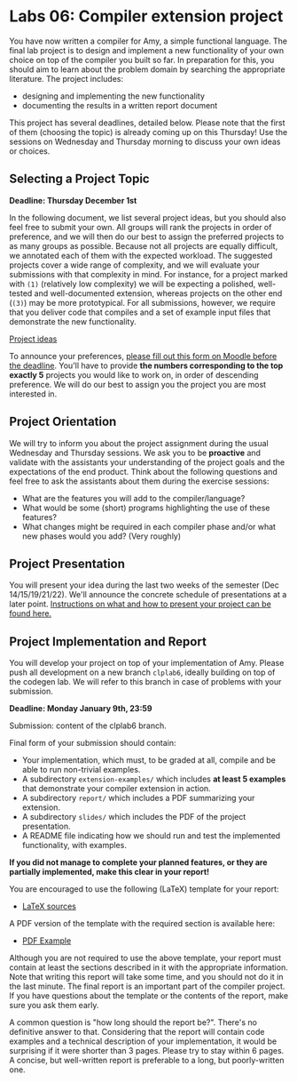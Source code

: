 # Labs 06: Compiler extension project

You have now written a compiler for Amy, a simple functional language.
The final lab project is to design and implement a new functionality of
your own choice on top of the compiler you built so far. In preparation
for this, you should aim to learn about the problem domain by searching
the appropriate literature. The project includes:

-   designing and implementing the new functionality
-   documenting the results in a written report document

This project has several deadlines, detailed below. Please note that the
first of them (choosing the topic) is already coming up on this Thursday!
Use the sessions on Wednesday and Thursday morning to discuss your own
ideas or choices.

## Selecting a Project Topic

**Deadline: Thursday December 1st**

In the following document, we list several project ideas, but you should
also feel free to submit your own. All groups will rank the
projects in order of preference, and we will then do our best to assign
the preferred projects to as many groups as possible. Because not all
projects are equally difficult, we annotated each of them with the
expected workload. The suggested projects cover a wide range of
complexity, and we will evaluate your submissions with that complexity
in mind. For instance, for a project marked with `(1)` (relatively low
complexity) we will be expecting a polished, well-tested and
well-documented extension, whereas projects on the other end (`(3)`) may
be more prototypical. For all submissions, however, we require that you
deliver code that compiles and a set of example input files that
demonstrate the new functionality.

[Project ideas](material/extensions.pdf)

To announce your preferences, [please fill out this form on Moodle before the deadline](https://moodle.epfl.ch/mod/questionnaire/view.php?id=1231114). You\'ll have to
provide **the numbers corresponding to the top exactly 5** projects you would like to
work on, in order of descending preference. We will do our best to
assign you the project you are most interested in.

## Project Orientation

We will try to inform you about the project assignment during the usual Wednesday and Thursday sessions. We ask you to be **proactive** and validate with the assistants your understanding of the project goals and the expectations of the end product. Think about the following questions and feel free to ask the assistants about them during the exercise sessions:

-   What are the features you will add to the compiler/language?
-   What would be some (short) programs highlighting the use of these features?
-   What changes might be required in each compiler phase and/or what new phases would you add? (Very roughly)


## Project Presentation

You will present your idea during the last two weeks of the semester (Dec 14/15/19/21/22). We'll announce the concrete
schedule of presentations at a later point. [Instructions on what and how to present your project can be found here.](material/presentation.md)

## Project Implementation and Report

You will develop your project on top of your implementation of Amy. Please push all development on a new branch `clplab6`, ideally building on top of the codegen lab. We will refer to this branch in case of problems with your submission.

**Deadline: Monday January 9th, 23:59**

Submission: content of the clplab6 branch.

Final form of your submission should contain:

-   Your implementation, which must, to be graded at all, compile and be able to run non-trivial examples.
-   A subdirectory `extension-examples/` which includes **at least 5 examples** that demonstrate your compiler extension in action.
-   A subdirectory `report/` which includes a PDF summarizing your extension. 
-   A subdirectory `slides/` which includes the PDF of the project presentation.
-   A README file indicating how we should run and test the implemented functionality, with examples.


**If you did not manage to complete your planned features, or they are
partially implemented, make this clear in your report!**

You are encouraged to use the following (LaTeX) template for your
report:

-   [LaTeX sources](material/report-template.tar.gz)

A PDF version of the template with the required section is available
here:

-   [PDF Example](material/report-template.pdf)

Although you are not required to use the above template, your report
must contain at least the sections described in it with the appropriate
information. Note that writing this report will take some time, and you
should not do it in the last minute. The final report is an important
part of the compiler project. If you have questions about the template
or the contents of the report, make sure you ask them early.

A common question is \"how long should the report be?\". There\'s no
definitive answer to that. Considering that the report will contain code
examples and a technical description of your implementation, it would be
surprising if it were shorter than 3 pages. Please try to stay within 6
pages. A concise, but well-written report is preferable to a long, but
poorly-written one.
